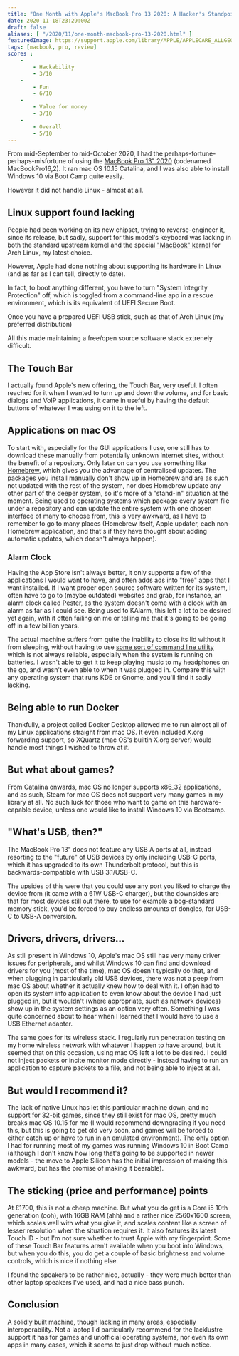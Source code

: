 ```yaml
---
title: "One Month with Apple's MacBook Pro 13 2020: A Hacker's Standpoint"
date: 2020-11-18T23:29:00Z
draft: false
aliases: [ "/2020/11/one-month-macbook-pro-13-2020.html" ]
featuredImage: https://support.apple.com/library/APPLE/APPLECARE_ALLGEOS/SP818/sp818-mbp13touch-space-select-202005.png
tags: [macbook, pro, review]
scores :
    -
        - Hackability
        - 3/10
    -
        - Fun
        - 6/10
    -
        - Value for money
        - 3/10
    -
        - Overall
        - 5/10
---
```


From mid-September to mid-October 2020, I had the perhaps-fortune-perhaps-misfortune of using the [MacBook Pro 13" 2020](https://support.apple.com/kb/SP819?locale=en_GB) (codenamed MacBookPro16,2).
It ran mac OS 10.15 Catalina, and I was also able to install Windows 10 via Boot Camp quite easily.

However it did not handle Linux - almost at all.

## Linux support found lacking

People had been working on its new chipset, trying to reverse-engineer it, since its release, but sadly, support for this model's keyboard was lacking in both the standard upstream kernel and the special ["MacBook" kernel](https://aur.archlinux.org/packages/linux-macbook/) for Arch Linux, my latest choice.

However, Apple had done nothing about supporting its hardware in Linux (and as far as I can tell, directly to date).

In fact, to boot anything different, you have to turn "System Integrity Protection" off, which is toggled from a command-line app in a rescue environment, which is its equivalent of UEFI Secure Boot.

Once you have a prepared UEFI USB stick, such as that of Arch Linux (my preferred distribution)

All this made maintaining a free/open source software stack extrenely difficult.

## The Touch Bar

I actually found Apple's new offering, the Touch Bar, very useful. I often reached for it when I wanted to turn up and down the volume, and for basic dialogs and VoIP applications, it came in useful by having the default buttons of whatever I was using on it to the left.

## Applications on mac OS

To start with, especially for the GUI applications I use, one still has to download these manually from potentially unknown Internet sites, without the benefit of a repository. Only later on can you use something like [Homebrew](https://brew.sh/), which gives you the advantage of centralised updates. The packages you install manually don't show up in Homebrew and are as such not updated with the rest of the system, nor does Homebrew update any other part of the deeper system, so it's more of a "stand-in" situation at the moment. Being used to operating systems which package every system file under a repository and can update the entire system with one chosen interface of many to choose from, this is very awkward, as I have to remember to go to many places (Homebrew itself, Apple updater, each non-Homebrew application, and that's if they have thought about adding automatic updates, which doesn't always happen).

### Alarm Clock

Having the App Store isn't always better, it only supports a few of the applications I would want to have, and often adds ads into "free" apps that I want installed. If I want proper open source software written for its system, I often have to go to (maybe outdated) websites and grab, for instance, an alarm clock called [Pester](https://sabi.net/nriley/software/), as the system doesn't come with a clock with an alarm as far as I could see. Being used to KAlarm, this left a lot to be desired yet again, with it often failing on me or telling me that it's going to be going off in a few billion years.

The actual machine suffers from quite the inability to close its lid without it from sleeping, without having to use [some sort of command line utility](https://computers.tutsplus.com/tutorials/quick-tip-how-to-stop-your-mac-from-sleeping-using-the-command-line--mac-50905) which is not always reliable, especially when the system is running on batteries. I wasn't able to get it to keep playing music to my headphones on the go, and wasn't even able to when it was plugged in. Compare this with any operating system that runs KDE or Gnome, and you'll find it sadly lacking.

## Being able to run Docker

Thankfully, a project called Docker Desktop allowed me to run almost all of my Linux applications straight from mac OS. It even included X.org forwarding support, so XQuartz (mac OS's builtin X.org server) would handle most things I wished to throw at it.

## But what about games?

From Catalina onwards, mac OS no longer supports x86_32 applications, and as such, Steam for mac OS does not support very many games in my library at all. No such luck for those who want to game on this hardware-capable device, unless one would like to install Windows 10 via Bootcamp.

## "What's USB, then?"

The MacBook Pro 13" does not feature any USB A ports at all, instead resorting to the "future" of USB devices by only including USB-C ports, which it has upgraded to its own Thunderbolt protocol, but this is backwards-compatible with USB 3.1/USB-C.

The upsides of this were that you could use any port you liked to charge the device from (it came with a 61W USB-C charger), but the downsides are that for most devices still out there, to use for example a bog-standard memory stick, you'd be forced to buy endless amounts of dongles, for USB-C to USB-A conversion.

## Drivers, drivers, drivers...

As still present in Windows 10, Apple's mac OS still has very many driver issues for peripherals, and whilst Windows 10 can find and download drivers for you (most of the time), mac OS doesn't typically do that, and when plugging in particularly old USB devices, there was not a peep from mac OS about whether it actually knew how to deal with it. I often had to open its system info application to even know about the device I had just plugged in, but it wouldn't (where appropriate, such as network devices) show up in the system settings as an option very often. Something I was quite concerned about to hear when I learned that I would have to use a USB Ethernet adapter.

The same goes for its wireless stack. I regularly run penetration testing on my home wireless network with whatever I happen to have around, but it seemed that on this occasion, using mac OS left a lot to be desired. I could not inject packets or incite monitor mode directly - instead having to run an application to capture packets to a file, and not being able to inject at all.

## But would I recommend it?

The lack of native Linux has let this particular machine down, and no support for 32-bit games, since they still exist for mac OS, pretty much breaks mac OS 10.15 for me (I would recommend downgrading if you need this, but this is going to get old very soon, and games will be forced to either catch up or have to run in an emulated environment). The only option I had for running most of my games was running Windows 10 in Boot Camp (although I don't know how long that's going to be supported in newer models - the move to Apple Silicon has the initial impression of making this awkward, but has the promise of making it bearable).

## The sticking (price and performance) points

At £1700, this is not a cheap machine. But what you do get is a Core i5 10th generation (ooh), with 16GB RAM (ahh) and a rather nice 2560x1600 screen, which scales well with what you give it, and scales content like a screen of lesser resolution when the situation requires it. It also features its latest Touch ID - but I'm not sure whether to trust Apple with my fingerprint. Some of these Touch Bar features aren't available when you boot into Windows, but when you do this, you do get a couple of basic brightness and volume controls, which is nice if nothing else.

I found the speakers to be rather nice, actually - they were much better than other laptop speakers I've used, and had a nice bass punch.

## Conclusion

A solidly built machine, though lacking in many areas, especially interoperability. Not a laptop I'd particularly recommend for the lacklustre support it has for games and unofficial operating systems, nor even its own apps in many cases, which it seems to just drop without much notice.